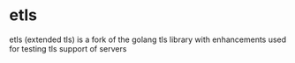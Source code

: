 # etls

etls (extended tls) is a fork of the golang tls library with enhancements used for testing tls support of servers